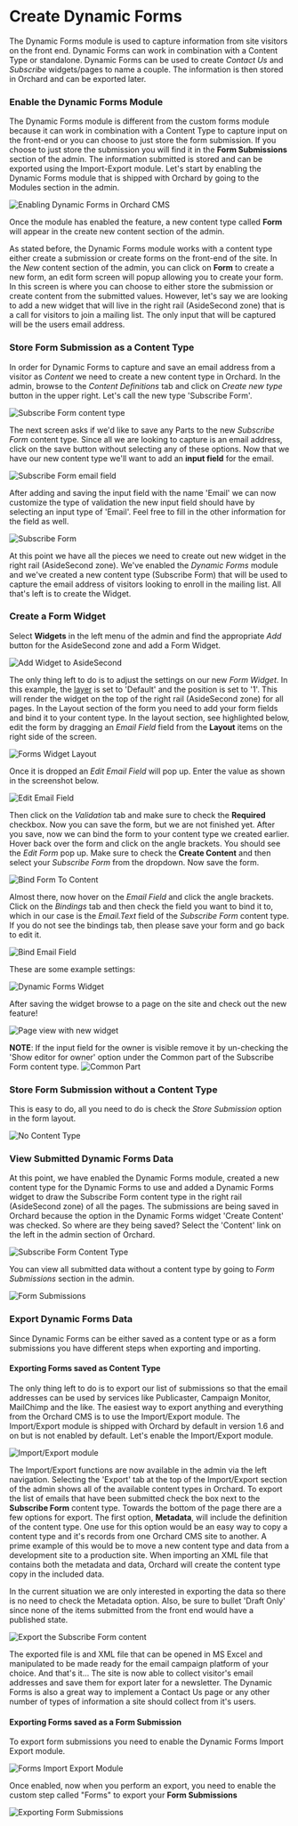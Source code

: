 Create Dynamic Forms
====================
The Dynamic Forms module is used to capture information from site visitors on the front end.  Dynamic Forms can work in combination with a Content Type or standalone.  Dynamic Forms can be used to create *Contact Us* and *Subscribe* widgets/pages to name a couple. The information is then stored in Orchard and can be exported later.

### Enable the Dynamic Forms Module ###

The Dynamic Forms module is different from the custom forms module because it can work in combination with a Content Type to capture input on the front-end or you can choose to just store the form submission. If you choose to just store the submission you will find it in the **Form Submissions** section of the admin.  The information submitted is stored and can be exported using the Import-Export module.  Let's start by enabling the Dynamic Forms module that is shipped with Orchard by going to the Modules section in the admin.

![Enabling Dynamic Forms in Orchard CMS](../upload/dynamic-forms/enable-dynamic-forms.png "Enable the Dynamic Forms module")

Once the module has enabled the feature, a new content type called **Form** will appear in the create new content section of the admin.

As stated before, the Dynamic Forms module works with a content type either create a submission or create forms on the front-end of the site.  In the *New* content section of the admin, you can click on **Form** to create a new form, an edit form screen will popup allowing you to create your form. In this screen is where you can choose to either store the submission or create content from the submitted values. However, let's say we are looking to add a new widget that will live in the right rail (AsideSecond zone) that is a call for visitors to join a mailing list.  The only input that will be captured will be the users email address.

### Store Form Submission as a Content Type ###

In order for Dynamic Forms to capture and save an email address from a visitor as *Content* we need to create a new content type in Orchard.  In the admin, browse to the *Content Definitions* tab and click on *Create new type* button in the upper right. Let's call the new type 'Subscribe Form'.

![Subscribe Form content type](../upload/dynamic-forms/dynamic-forms-new-content-type-subscribe-form.png "New Orchard CMS content type")

The next screen asks if we'd like to save any Parts to the new *Subscribe Form* content type.  Since all we are looking to capture is an email address, click on the save button without selecting any of these options.  Now that we have our new content type we'll want to add an **input field** for the email.

![Subscribe Form email field](../upload/dynamic-forms/subscribe-form-email-field.png "Add Email input field the Subscribe Form content type")

After adding and saving the input field with the name 'Email' we can now customize the type of validation the new input field should have by selecting an input type of 'Email'.  Feel free to fill in the other information for the field as well.

![Subscribe Form](../upload/dynamic-forms/subscribe-form.png "Subscribe Form content type")

At this point we have all the pieces we need to create out new widget in the right rail (AsideSecond zone).  We've enabled the *Dynamic Forms* module and we've created a new content type (Subscribe Form) that will be used to capture the email address of visitors looking to enroll in the mailing list.  All that's left is to create the Widget.

### Create a Form Widget ###

 Select **Widgets** in the left menu of the admin and find the appropriate *Add* button for the AsideSecond zone and add a Form Widget.

![Add Widget to AsideSecond](../upload/dynamic-forms/subscribe-form.png "Add new Widget to AsideSecond zone")

The only thing left to do is to adjust the settings on our new *Form Widget*.  In this example, the [layer](Managing-widgets#AddingaLayer) is set to 'Default' and the position is set to '1'.  This will render the widget on the top of the right rail (AsideSecond zone) for all pages.  In the Layout section of the form you need to add your form fields and bind it to your content type.  In the layout section, see highlighted below, edit the form by dragging an *Email Field* field from the **Layout** items on the right side of the screen.

![Forms Widget Layout](../upload/dynamic-forms/dynamic-forms-edit-layout.png "Forms Widget Layout")

Once it is dropped an *Edit Email Field* will pop up. Enter the value as shown in the screenshot below.

![Edit Email Field](../upload/dynamic-forms/dynamic-forms-edit-email-field.png "Edit Email Field")

Then click on the *Validation* tab and make sure to check the **Required** checkbox.  Now you can save the form, but we are not finished yet.  After you save, now we can bind the form to your content type we created earlier.  Hover back over the form and click on the angle brackets.  You should see the *Edit Form* pop up. Make sure to check the **Create Content** and then select your *Subscribe Form* from the dropdown. Now save the form. 

![Bind Form To Content](../upload/dynamic-forms/dynamic-forms-bind-form.png "Bind Form to Content")

Almost there, now hover on the *Email Field* and click the angle brackets.  Click on the *Bindings* tab and then check the field you want to bind it to, which in our case is the *Email.Text* field of the *Subscribe Form* content type. If you do not see the bindings tab, then please save your form and go back to edit it.

![Bind Email Field](../upload/dynamic-forms/dynamic-forms-bind-email.png "Bind Email Field")

These are some example settings:

![Dynamic Forms Widget](../upload/dynamic-forms/news-letter-widget.png "Dynamic Forms Widget")

After saving the widget browse to a page on the site and check out the new feature!

![Page view with new widget](../upload/dynamic-forms/page-view.png "Page view with new widget")


**NOTE**: If the input field for the owner is visible remove it by un-checking the 'Show editor for owner' option under the Common part of the Subscribe Form content type.
![Common Part](../upload/dynamic-forms/remove-owner.png "Remove owner option from Common Part")

### Store Form Submission without a Content Type ###

This is easy to do, all you need to do is check the *Store Submission* option in the form layout.

![No Content Type](../upload/dynamic-forms/no-content-type.png "No Content Type")

### View Submitted Dynamic Forms Data ###

At this point, we have enabled the Dynamic Forms module, created a new content type for the Dynamic Forms to use and added a Dynamic Forms widget to draw the Subscribe Form content type in the right rail (AsideSecond zone) of all the pages.  The submissions are being saved in Orchard because the option in the Dynamic Forms widget 'Create Content' was checked.  So where are they being saved? Select the 'Content' link on the left in the admin section of Orchard.

![Subscribe Form Content Type](../upload/dynamic-forms/subscribe-form-entries.png "Dynamic Forms viewed by content type - Subscribe Form")

You can view all submitted data without a content type by going to *Form Submissions* section in the admin.

![Form Submissions](../upload/dynamic-forms/form-submissions.png "Form Submissions")

### Export Dynamic Forms Data ###

Since Dynamic Forms can be either saved as a content type or as a form submissions you have different steps when exporting and importing.

#### Exporting Forms saved as Content Type ####

The only thing left to do is to export our list of submissions so that the email addresses can be used by services like Publicaster, Campaign Monitor, MailChimp and the like.  The easiest way to export anything and everything from the Orchard CMS is to use the Import/Export module.  The Import/Export module is shipped with Orchard by default in version 1.6 and on but is not enabled by default.  Let's enable the Import/Export module.

![Import/Export module](../upload/dynamic-forms/import-export-enabled.png "Enable the Import/Export module")

The Import/Export functions are now available in the admin via the left navigation.  Selecting the 'Export' tab at the top of the Import/Export section of the admin shows all of the available content types in Orchard.  To export the list of emails that have been submitted check the box next to the **Subscribe Form** content type.  Towards the bottom of the page there are a few options for export.  The first option, **Metadata**, will include the definition of the content type.  One use for this option would be an easy way to copy a content type and it's records from one Orchard CMS site to another.  A prime example of this would be to move a new content type and data from a development site to a production site.  When importing an XML file that contains both the metadata and data, Orchard will create the content type copy in the included data.  

In the current situation we are only interested in exporting the data so there is no need to check the Metadata option.  Also, be sure to bullet 'Draft Only' since none of the items submitted from the front end would have a published state.

![Export the Subscribe Form content](../upload/dynamic-forms/export.png "Export the emails by checking the Subscribe Form content type")

The exported file is and XML file that can be opened in MS Excel and manipulated to be made ready for the email campaign platform of your choice.  And that's it... The site is now able to collect visitor's email addresses and save them for export later for a newsletter.  The Dynamic Forms is also a great way to implement a Contact Us page or any other number of types of information a site should collect from it's users.

#### Exporting Forms saved as a Form Submission ####

To export form submissions you need to enable the Dynamic Forms Import Export module.

![Forms Import Export Module](../upload/dynamic-forms/enable-import-export.png "Enabling form submission import-export")

Once enabled, now when you perform an export, you need to enable the custom step called "Forms" to export your **Form Submissions**

![Exporting Form Submissions](../upload/dynamic-forms/exporting-form-submissions.png "Exporting Form Submissions")
